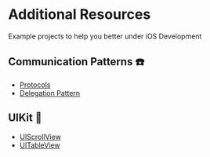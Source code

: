 # Additional Resources

Example projects to help you better under iOS Development 

## Communication Patterns ☎️
- [Protocols](CommunicationPatterns/ProtocolOrientedProgramming)
- [Delegation Pattern](CommunicationPatterns/Delegation)

## UIKit 🎨
- [UIScrollView](UIKit/UIScrollView)
- [UITableView](UIKit/UITableView)

